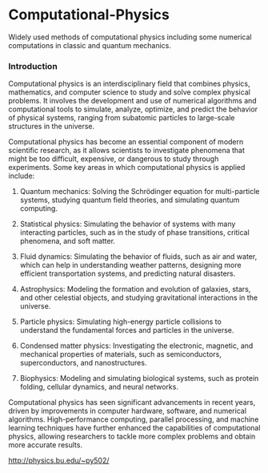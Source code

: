 # Computational-Physics
Widely used methods of computational physics including some numerical computations in classic and quantum mechanics.

### Introduction

Computational physics is an interdisciplinary field that combines physics, mathematics, and computer science to study and solve complex physical problems. It involves the development and use of numerical algorithms and computational tools to simulate, analyze, optimize, and predict the behavior of physical systems, ranging from subatomic particles to large-scale structures in the universe.

Computational physics has become an essential component of modern scientific research, as it allows scientists to investigate phenomena that might be too difficult, expensive, or dangerous to study through experiments. Some key areas in which computational physics is applied include:

1. Quantum mechanics: Solving the Schrödinger equation for multi-particle systems, studying quantum field theories, and simulating quantum computing.

2. Statistical physics: Simulating the behavior of systems with many interacting particles, such as in the study of phase transitions, critical phenomena, and soft matter.

3. Fluid dynamics: Simulating the behavior of fluids, such as air and water, which can help in understanding weather patterns, designing more efficient transportation systems, and predicting natural disasters.

4. Astrophysics: Modeling the formation and evolution of galaxies, stars, and other celestial objects, and studying gravitational interactions in the universe.

5. Particle physics: Simulating high-energy particle collisions to understand the fundamental forces and particles in the universe.

6. Condensed matter physics: Investigating the electronic, magnetic, and mechanical properties of materials, such as semiconductors, superconductors, and nanostructures.

7. Biophysics: Modeling and simulating biological systems, such as protein folding, cellular dynamics, and neural networks.

Computational physics has seen significant advancements in recent years, driven by improvements in computer hardware, software, and numerical algorithms. High-performance computing, parallel processing, and machine learning techniques have further enhanced the capabilities of computational physics, allowing researchers to tackle more complex problems and obtain more accurate results.

http://physics.bu.edu/~py502/

